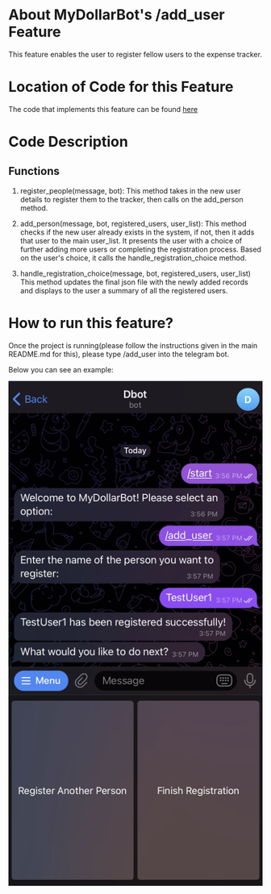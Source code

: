 # About MyDollarBot's /add_user Feature
This feature enables the user to register fellow users to the expense tracker.

# Location of Code for this Feature
The code that implements this feature can be found [here](https://github.com/Fall-2023-SE-Group-14/DollarBot/blob/release-v2.0/code/add_user.py)

# Code Description
## Functions

1. register_people(message, bot):
This method takes in the new user details to register them to the tracker, then calls on the add_person method.

2. add_person(message, bot, registered_users, user_list):
This method checks if the new user already exists in the system, if not, then it adds that user to the main user_list. It presents the user with a choice of further adding more users or completing the registration process. Based on the user's choice, it calls the handle_registration_choice method.

3. handle_registration_choice(message, bot, registered_users, user_list)
This method updates the final json file with the newly added records and displays to the user a summary of all the registered users.

# How to run this feature?
Once the project is running(please follow the instructions given in the main README.md for this), please type /add_user into the telegram bot.

Below you can see an example:

<img src="./docs/adduser.png">
